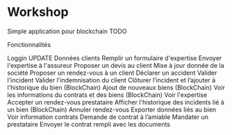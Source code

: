 # Workshop
Simple application pour blockchain
TODO

Fonctionnalités

Loggin
UPDATE Données clients
Remplir un formulaire d'expertise
Envoyer l'expertise à l'assureur
Proposer un devis au client
Mise à jour donnée de la société
Proposer un rendez-vous à un client
Déclarer un accident
Valider l'incident
Valider l'indemnisation du client
Clôturer l’incident et l’ajouter à l'historique du bien (BlockChain)
Ajout de nouveaux biens (BlockChain)
Voir les informations du contrats et des biens (BlockChain)
Voir l'expertise
Accepter un rendez-vous prestataire
Afficher l'historique des incidents lié à un bien (BlockChain)
Annuler rendez-vous
Exporter données liés au bien
Voir information contrats
Demande de contrat à l’amiable
Mandater un prestataire
Envoyer le contrat rempli avec les documents
